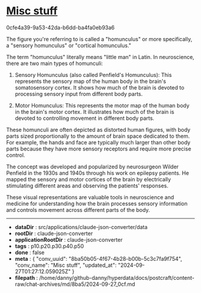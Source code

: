 # [Misc stuff](https://claude.ai/chat/8ba50b05-4f67-4b28-b00b-5c3c7fa9f754)

0cfe4a39-9a53-42da-b6dd-ba4fa0eb93a6

 The figure you're referring to is called a "homunculus" or more specifically, a "sensory homunculus" or "cortical homunculus."

The term "homunculus" literally means "little man" in Latin. In neuroscience, there are two main types of homunculi:

1. Sensory Homunculus (also called Penfield's Homunculus):
   This represents the sensory map of the human body in the brain's somatosensory cortex. It shows how much of the brain is devoted to processing sensory input from different body parts.

2. Motor Homunculus:
   This represents the motor map of the human body in the brain's motor cortex. It illustrates how much of the brain is devoted to controlling movement in different body parts.

These homunculi are often depicted as distorted human figures, with body parts sized proportionally to the amount of brain space dedicated to them. For example, the hands and face are typically much larger than other body parts because they have more sensory receptors and require more precise control.

The concept was developed and popularized by neurosurgeon Wilder Penfield in the 1930s and 1940s through his work on epilepsy patients. He mapped the sensory and motor cortices of the brain by electrically stimulating different areas and observing the patients' responses.

These visual representations are valuable tools in neuroscience and medicine for understanding how the brain processes sensory information and controls movement across different parts of the body.

---

* **dataDir** : src/applications/claude-json-converter/data
* **rootDir** : claude-json-converter
* **applicationRootDir** : claude-json-converter
* **tags** : p10.p20.p30.p40.p50
* **done** : false
* **meta** : {
  "conv_uuid": "8ba50b05-4f67-4b28-b00b-5c3c7fa9f754",
  "conv_name": "Misc stuff",
  "updated_at": "2024-09-27T01:27:12.059025Z"
}
* **filepath** : /home/danny/github-danny/hyperdata/docs/postcraft/content-raw/chat-archives/md/8ba5/2024-09-27_0cf.md
